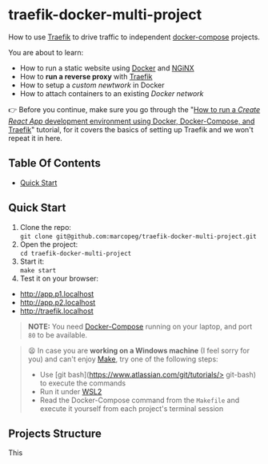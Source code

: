 # traefik-docker-multi-project

How to use [Traefik][traefik] to drive traffic to independent [docker-compose][dc] projects.

You are about to learn:
- How to run a static website using [Docker][docker] and [NGiNX][nginx]
- How to **run a reverse proxy** with [Traefik][traefik]
- How to setup a _custom newtwork_ in Docker
- How to attach containers to an existing _Docker network_

👉 Before you continue, make sure you go through the "[How to run a _Create React App_ development environment using Docker, Docker-Compose, and Traefik](https://github.com/marcopeg/cra-docker-traefik#readme)" tutorial, for it covers the basics of setting up Traefik and we won't repeat it in here.

## Table Of Contents

- [Quick Start](#quick-start)

## Quick Start

1. Clone the repo:  
   `git clone git@github.com:marcopeg/traefik-docker-multi-project.git`
2. Open the project:  
   `cd traefik-docker-multi-project`
2. Start it:  
   `make start`
3. Test it on your browser:
  - http://app.p1.localhost
  - http://app.p2.localhost
  - http://traefik.localhost

> **NOTE:** You need [Docker-Compose][dc] running on your laptop, and port `80` to be available.

> 😫 In case you are **working on a Windows machine** (I feel sorry for you) and can't enjoy [Make][make], try one of the following steps:
> 
> - Use [git bash](https://www.atlassian.com/git/tutorials/> git-bash) to execute the commands
> - Run it under [WSL2](https://docs.microsoft.com/en-us/windows/wsl/install)
> - Read the Docker-Compose command from the `Makefile` and execute it yourself from each project's terminal session

## Projects Structure

This

[traefik]: https://traefik.io/
[dc]: https://docs.docker.com/compose/
[docker]: https://www.docker.com/get-started/
[nginx]: https://www.nginx.com/
[make]: https://www.gnu.org/software/make/